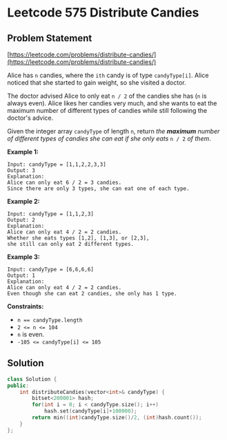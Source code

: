 # Leetcode 575 Distribute Candies

## Problem Statement

[https://leetcode.com/problems/distribute-candies/](https://leetcode.com/problems/distribute-candies/)

Alice has `n` candies, where the `ith` candy is of type `candyType[i]`. Alice noticed that she started to gain weight, so she visited a doctor.

The doctor advised Alice to only eat `n / 2` of the candies she has \(`n` is always even\). Alice likes her candies very much, and she wants to eat the maximum number of different types of candies while still following the doctor's advice.

Given the integer array `candyType` of length `n`, return _the **maximum** number of different types of candies she can eat if she only eats_ `n / 2` _of them_.

**Example 1:**

```text
Input: candyType = [1,1,2,2,3,3]
Output: 3
Explanation: 
Alice can only eat 6 / 2 = 3 candies. 
Since there are only 3 types, she can eat one of each type.
```

**Example 2:**

```text
Input: candyType = [1,1,2,3]
Output: 2
Explanation: 
Alice can only eat 4 / 2 = 2 candies. 
Whether she eats types [1,2], [1,3], or [2,3], 
she still can only eat 2 different types.
```

**Example 3:**

```text
Input: candyType = [6,6,6,6]
Output: 1
Explanation: 
Alice can only eat 4 / 2 = 2 candies.
Even though she can eat 2 candies, she only has 1 type.
```

**Constraints:**

* `n == candyType.length`
* `2 <= n <= 104`
* `n` is even.
* `-105 <= candyType[i] <= 105`

## Solution

```cpp
class Solution {
public:
    int distributeCandies(vector<int>& candyType) {
        bitset<200001> hash;
        for(int i = 0; i < candyType.size(); i++)
            hash.set(candyType[i]+100000);
        return min((int)candyType.size()/2, (int)hash.count());     
    }
};
```

